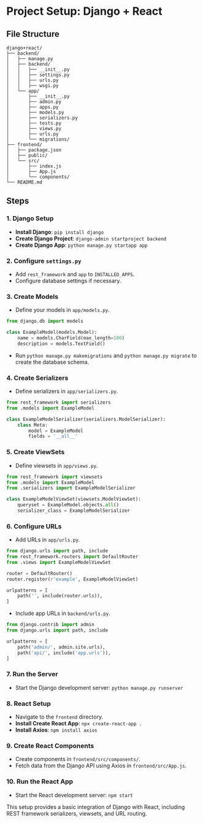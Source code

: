 # Project Setup: Django + React

## File Structure
```
django+react/
├── backend/
│   ├── manage.py
│   ├── backend/
│   │   ├── __init__.py
│   │   ├── settings.py
│   │   ├── urls.py
│   │   ├── wsgi.py
│   └── app/
│       ├── __init__.py
│       ├── admin.py
│       ├── apps.py
│       ├── models.py
│       ├── serializers.py
│       ├── tests.py
│       ├── views.py
│       ├── urls.py
│       └── migrations/
├── frontend/
│   ├── package.json
│   ├── public/
│   └── src/
│       ├── index.js
│       ├── App.js
│       └── components/
└── README.md
```

## Steps

### 1. Django Setup
- **Install Django**: `pip install django`
- **Create Django Project**: `django-admin startproject backend`
- **Create Django App**: `python manage.py startapp app`

### 2. Configure `settings.py`
- Add `rest_framework` and `app` to `INSTALLED_APPS`.
- Configure database settings if necessary.

### 3. Create Models
- Define your models in `app/models.py`.
```python
from django.db import models

class ExampleModel(models.Model):
    name = models.CharField(max_length=100)
    description = models.TextField()
```
- Run `python manage.py makemigrations` and `python manage.py migrate` to create the database schema.

### 4. Create Serializers
- Define serializers in `app/serializers.py`.
```python
from rest_framework import serializers
from .models import ExampleModel

class ExampleModelSerializer(serializers.ModelSerializer):
    class Meta:
        model = ExampleModel
        fields = '__all__'
```

### 5. Create ViewSets
- Define viewsets in `app/views.py`.
```python
from rest_framework import viewsets
from .models import ExampleModel
from .serializers import ExampleModelSerializer

class ExampleModelViewSet(viewsets.ModelViewSet):
    queryset = ExampleModel.objects.all()
    serializer_class = ExampleModelSerializer
```

### 6. Configure URLs
- Add URLs in `app/urls.py`.
```python
from django.urls import path, include
from rest_framework.routers import DefaultRouter
from .views import ExampleModelViewSet

router = DefaultRouter()
router.register(r'example', ExampleModelViewSet)

urlpatterns = [
    path('', include(router.urls)),
]
```
- Include app URLs in `backend/urls.py`.
```python
from django.contrib import admin
from django.urls import path, include

urlpatterns = [
    path('admin/', admin.site.urls),
    path('api/', include('app.urls')),
]
```

### 7. Run the Server
- Start the Django development server: `python manage.py runserver`

### 8. React Setup
- Navigate to the `frontend` directory.
- **Install Create React App**: `npx create-react-app .`
- **Install Axios**: `npm install axios`

### 9. Create React Components
- Create components in `frontend/src/components/`.
- Fetch data from the Django API using Axios in `frontend/src/App.js`.

### 10. Run the React App
- Start the React development server: `npm start`

This setup provides a basic integration of Django with React, including REST framework serializers, viewsets, and URL routing.
